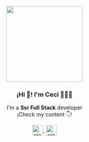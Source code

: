 <p align="center" width="300">
   <img align="center" width="200" src="https://avatars.githubusercontent.com/u/95712696?v=4" />
   <h3 align="center">¡Hi 👋! I'm Ceci 👨🏻‍💻</h3>
</p>
<p align="center">I'm a <strong>Ssr Full Stack</strong> developer<br />¡Check my content 👇!</p>
<p align="center">
   <a href="https://www.linkedin.com/in/mcecilialuna1/" target="_blank" style='margin-right:4px'>
    <img align="center" src="https://cdn.jsdelivr.net/npm/simple-icons@3.0.1/icons/linkedin.svg" alt="nicode" height="28px" width="28px" />
  </a>
  <a href="https://www.instagram.com/MCeciliaLuna_" target="_blank">
    <img align="center" src="https://cdn.jsdelivr.net/npm/simple-icons@3.0.1/icons/instagram.svg" alt="nicode" height="28px" width="28px" />
  </a>
</p>